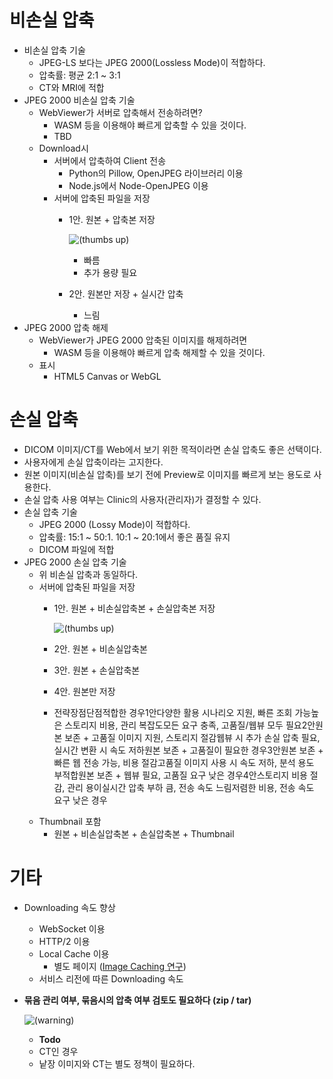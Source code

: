 # 비손실 압축

- 비손실 압축 기술
    - JPEG-LS 보다는 JPEG 2000(Lossless Mode)이 적합하다.
    - 압축률: 평균 2:1 ~ 3:1
    - CT와 MRI에 적합
- JPEG 2000 비손실 압축 기술
    - WebViewer가 서버로 압축해서 전송하려면?
        - WASM 등을 이용해야 빠르게 압축할 수 있을 것이다.
        - TBD
    - Download시
        - 서버에서 압축하여 Client 전송
            - Python의 Pillow, OpenJPEG 라이브러리 이용
            - Node.js에서 Node-OpenJPEG 이용
        - 서버에 압축된 파일을 저장
            - 1안. 원본 + 압축본 저장
                
                ![(thumbs up)](https://vks.vatech.com/s/-w74hgg/8804/xgjkrn/_/images/icons/emoticons/thumbs_up.svg)
                
                - 빠름
                - 추가 용량 필요
            - 2안. 원본만 저장 + 실시간 압축
                - 느림
- JPEG 2000 압축 해제
    - WebViewer가 JPEG 2000 압축된 이미지를 해제하려면
        - WASM 등을 이용해야 빠르게 압축 해제할 수 있을 것이다.
    - 표시
        - HTML5 Canvas or WebGL

# 손실 압축

- DICOM 이미지/CT를 Web에서 보기 위한 목적이라면 손실 압축도 좋은 선택이다.
- 사용자에게 손실 압축이라는 고지한다.
- 원본 이미지(비손실 압축)를 보기 전에 Preview로 이미지를 빠르게 보는 용도로 사용한다.
- 손실 압축 사용 여부는 Clinic의 사용자(관리자)가 결정할 수 있다.
- 손실 압축 기술
    - JPEG 2000 (Lossy Mode)이 적합하다.
    - 압축률: 15:1 ~ 50:1. 10:1 ~ 20:1에서 좋은 품질 유지
    - DICOM 파일에 적합
- JPEG 2000 손실 압축 기술
    - 위 비손실 압축과 동일하다.
    - 서버에 압축된 파일을 저장
        - 1안. 원본 + 비손실압축본 + 손실압축본 저장
            
            ![(thumbs up)](https://vks.vatech.com/s/-w74hgg/8804/xgjkrn/_/images/icons/emoticons/thumbs_up.svg)
            
        - 2안. 원본 + 비손실압축본
        - 3안. 원본 + 손실압축본
        - 4안. 원본만 저장
        - 전략장점단점적합한 경우1안다양한 활용 시나리오 지원, 빠른 조회 가능높은 스토리지 비용, 관리 복잡도모든 요구 충족, 고품질/웹뷰 모두 필요2안원본 보존 + 고품질 이미지 지원, 스토리지 절감웹뷰 시 추가 손실 압축 필요, 실시간 변환 시 속도 저하원본 보존 + 고품질이 필요한 경우3안원본 보존 + 빠른 웹 전송 가능, 비용 절감고품질 이미지 사용 시 속도 저하, 분석 용도 부적합원본 보존 + 웹뷰 필요, 고품질 요구 낮은 경우4안스토리지 비용 절감, 관리 용이실시간 압축 부하 큼, 전송 속도 느림저렴한 비용, 전송 속도 요구 낮은 경우
    - Thumbnail 포함
        - 원본 + 비손실압축본 + 손실압축본 + Thumbnail

# 기타

- Downloading 속도 향상
    - WebSocket 이용
    - HTTP/2 이용
    - Local Cache 이용
        - 별도 페이지 ([Image Caching 연구](https://vks.vatech.com/pages/viewpage.action?pageId=199922044))
    - 서비스 리전에 따른 Downloading 속도
- **묶음 관리 여부, 묶음시의 압축 여부 검토도 필요하다 (zip / tar)**
    
    ![(warning)](https://vks.vatech.com/s/-w74hgg/8804/xgjkrn/_/images/icons/emoticons/warning.svg)
    
    - **Todo**
    - CT인 경우
    - 낱장 이미지와 CT는 별도 정책이 필요하다.